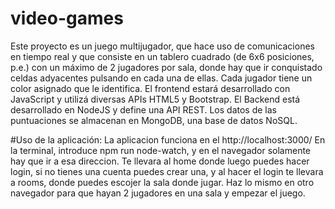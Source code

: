 # video-games
Este proyecto es un juego multijugador, que hace uso de comunicaciones en tiempo real y que consiste en un tablero cuadrado (de 6x6 posiciones, p.e.) con un máximo de 2 jugadores por sala, donde hay que ir conquistado celdas adyacentes pulsando en cada una de ellas. Cada jugador tiene un color asignado que le identifica. El frontend estará desarrollado con JavaScript y utilizá diversas APIs HTML5 y Bootstrap. El Backend está desarrollado en NodeJS y define una API REST. Los datos de las puntuaciones se almacenan en MongoDB, una base de datos NoSQL.

#Uso de la aplicación:
 La aplicacion funciona en el http://localhost:3000/ En la terminal, introduce npm run node-watch, y en el navegador solamente hay que ir a esa direccion. Te llevara al home donde luego puedes hacer login, si no tienes una cuenta puedes crear una, y al hacer el login te llevara a rooms, donde puedes escojer la sala donde jugar. Haz lo mismo en otro navegador para que hayan 2 jugadores en una sala y empezar el juego.
 
